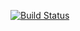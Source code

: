 [![Build Status](https://travis-ci.org/YasuChiba/CSE110_11_1_lab.svg?branch=master)](https://travis-ci.org/YasuChiba/CSE110_11_1_lab)
